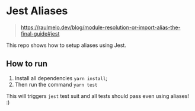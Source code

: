 # Jest Aliases

> https://raulmelo.dev/blog/module-resolution-or-import-alias-the-final-guide#jest

This repo shows how to setup aliases using Jest.

## How to run

1. Install all dependencies `yarn install`;
1. Then run the command `yarn test`

This will triggers `jest` test suit and all tests should pass even using aliases! :)

